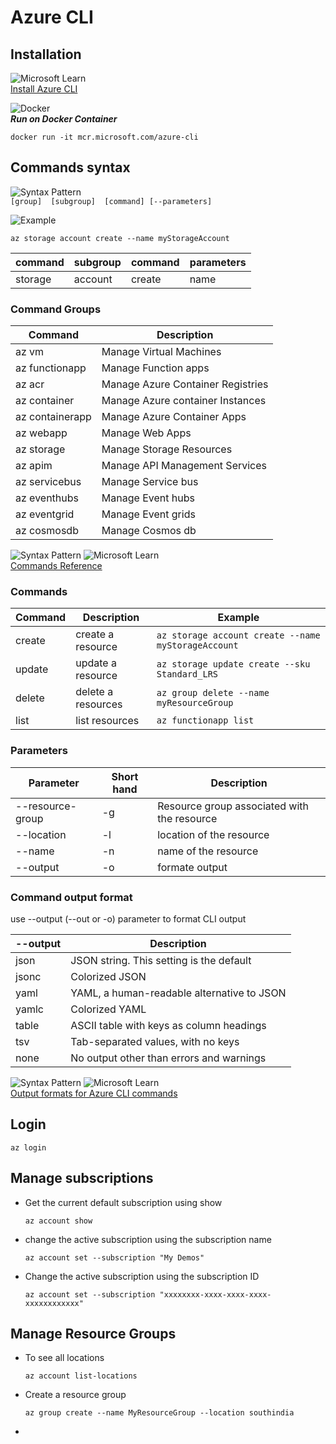 # Azure CLI

## Installation
![Microsoft Learn](https://img.shields.io/badge/Microsoft_Learn-258ffa?style=for-the-badge&logo=microsoft&logoColor=white)  <br />
[Install Azure CLI](https://learn.microsoft.com/en-us/cli/azure/install-azure-cli)   

![Docker](https://img.shields.io/badge/docker-%230db7ed.svg?style=for-the-badge&logo=docker&logoColor=white)  <br />
***Run on Docker Container***

```docker
docker run -it mcr.microsoft.com/azure-cli
```

## Commands syntax
![Syntax Pattern](https://img.shields.io/badge/Syntax_pattern-blue?logo=pinboard) <br />
`[group]  [subgroup]  [command] [--parameters]`


![Example](https://img.shields.io/badge/Example-green?logo=pinboard)
```
az storage account create --name myStorageAccount
```

| command | subgroup | command | parameters |
| ------- | -------- | ------- | ---------- |
| storage | account | create | name |


### Command Groups

| Command | Description |
| ----- | ----------------------- |
| az vm | Manage Virtual Machines |
| az functionapp | Manage Function apps |
| az acr | Manage Azure Container Registries |
| az container | Manage Azure container Instances |
| az containerapp | Manage Azure Container Apps |  
| az webapp | Manage Web Apps |
| az storage | Manage Storage Resources |
| az apim | Manage API Management Services |
| az servicebus | Manage Service bus |
| az eventhubs | Manage Event hubs |
| az eventgrid | Manage Event grids |
| az cosmosdb | Manage Cosmos db |

![Syntax Pattern](https://img.shields.io/badge/Reference-blue?logo=pinboard) ![Microsoft Learn](https://img.shields.io/badge/Microsoft_Learn-258ffa?style=for-the-badge&logo=microsoft&logoColor=white)  <br />
[Commands Reference](https://learn.microsoft.com/en-us/cli/azure/reference-index?view=azure-cli-latest)

### Commands
| Command | Description | Example |
| ------- | ----------- | ------- |
| create  | create a resource | `az storage account create --name  myStorageAccount` |
| update  | update a resource | `az storage update create --sku Standard_LRS` |
| delete    | delete a resources | `az group delete --name myResourceGroup` |
| list    | list resources | `az functionapp list` |

### Parameters
| Parameter | Short hand | Description |
| --------- | ---------- | ---------- |
| --resource-group |  -g | Resource group associated with the resource |
| --location | -l |location of the resource |
| --name | -n | name of the resource |
| --output | -o | formate output |

### Command output format
use --output (--out or -o) parameter to format CLI output

| --output | Description |
| -------- | ----------- |
| json	| JSON string. This setting is the default |
| jsonc | Colorized JSON |
| yaml | YAML, a human-readable alternative to JSON |
| yamlc | Colorized YAML |
| table | ASCII table with keys as column headings |
| tsv | Tab-separated values, with no keys |
| none | No output other than errors and warnings |

![Syntax Pattern](https://img.shields.io/badge/Reference-blue?logo=pinboard) ![Microsoft Learn](https://img.shields.io/badge/Microsoft_Learn-258ffa?style=for-the-badge&logo=microsoft&logoColor=white)  <br />
[Output formats for Azure CLI commands](https://learn.microsoft.com/en-us/cli/azure/format-output-azure-cli)


## Login 
```
az login
```

## Manage subscriptions
- Get the current default subscription using show
    ```
    az account show
    ```

- change the active subscription using the subscription name
    ```
    az account set --subscription "My Demos"
    ```

- Change the active subscription using the subscription ID
    ```
    az account set --subscription "xxxxxxxx-xxxx-xxxx-xxxx-xxxxxxxxxxxx"
    ```

## Manage Resource Groups
- To see all locations
    ```
    az account list-locations
    ```

- Create a resource group
    ```
    az group create --name MyResourceGroup --location southindia
    ```

- 





